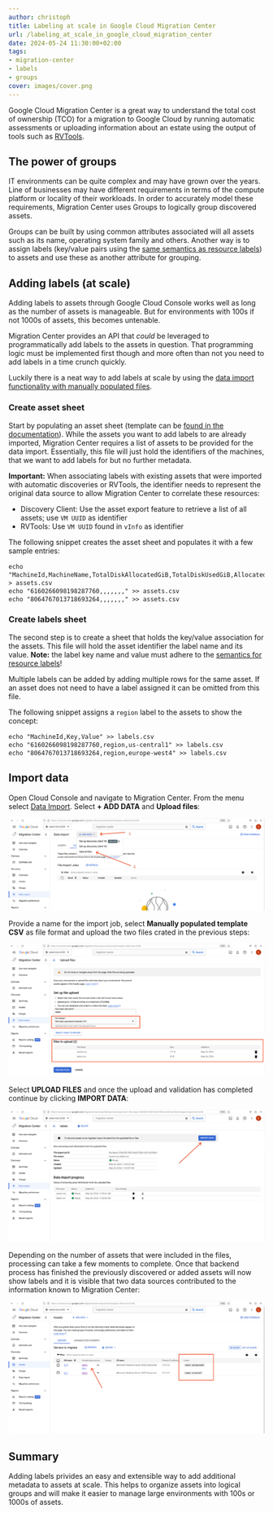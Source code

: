 ```yaml
---
author: christoph
title: Labeling at scale in Google Cloud Migration Center
url: /labeling_at_scale_in_google_cloud_migration_center
date: 2024-05-24 11:30:00+02:00
tags: 
- migration-center
- labels
- groups
cover: images/cover.png
---
```


Google Cloud Migration Center is a great way to understand the total cost of ownership (TCO) for a migration to Google Cloud by running automatic assessments or uploading information about an estate using the output of tools such as [RVTools](https://www.robware.net/).

## The power of groups

IT environments can be quite complex and may have grown over the years. Line of businesses may have different requirements in terms of the compute platform or locality of their workloads. In order to accurately model these requirements, Migration Center uses Groups to logically group discovered assets.

Groups can be built by using common attributes associated will all assets such as its name, operating system family and others. Another way is to assign labels (key/value pairs using the [same semantics as resource labels](https://cloud.google.com/compute/docs/labeling-resources#requirements)) to assets and use these as another attribute for grouping.

## Adding labels (at scale)

Adding labels to assets through Google Cloud Console works well as long as the number of assets is manageable. But for environments with 100s if not 1000s of assets, this becomes untenable. 

Migration Center provides an API that *could* be leveraged to programmatically add labels to the assets in question. That programming logic must be implemented first though and more often than not you need to add labels in a time crunch quickly.

Luckily there is a neat way to add labels at scale by using the [data import functionality with manually populated files](https://cloud.google.com/migration-center/docs/import-data-tables).

### Create asset sheet

Start by populating an asset sheet (template can be [found in the documentation](https://cloud.google.com/migration-center/docs/import-data-tables#available_data_templates)). While the assets you want to add labels to are already imported, Migration Center requires a list of assets to be provided for the data import. Essentially, this file will just hold the identifiers of the machines, that we want to add labels for but no further metadata.

**Important:** When associating labels with existing assets that were imported with automatic discoveries or RVTools, the identifier needs to represent the original data source to allow Migration Center to correlate these resources:

* Discovery Client: Use the asset export feature to retrieve a list of all assets; use `VM UUID` as identifier
* RVTools: Use `VM UUID` found in `vInfo` as identifier

The following snippet creates the asset sheet and populates it with a few sample entries:

```shell
echo "MachineId,MachineName,TotalDiskAllocatedGiB,TotalDiskUsedGiB,AllocatedProcessorCoreCount,MemoryGiB,OsName,IsPhysical" > assets.csv
echo "6160266098198287760,,,,,,," >> assets.csv
echo "8064767013718693264,,,,,,," >> assets.csv
```

### Create labels sheet

The second step is to create a sheet that holds the key/value association for the assets. This file will hold the asset identifier the label name and its value. **Note:** the label key name and value must adhere to the [semantics for resource labels](https://cloud.google.com/compute/docs/labeling-resources#requirements)! 

Multiple labels can be added by adding multiple rows for the same asset. If an asset does not need to have a label assigned it can be omitted from this file.

The following snippet assigns a `region` label to the assets to show the concept:

```shell
echo "MachineId,Key,Value" >> labels.csv
echo "6160266098198287760,region,us-central1" >> labels.csv
echo "8064767013718693264,region,europe-west4" >> labels.csv
```

## Import data

Open Cloud Console and navigate to Migration Center. From the menu select [Data Import](https://console.cloud.google.com/migration/discovery/dataImport). Select **+ ADD DATA** and **Upload files**:

![Import jobs screen](images/import_jobs.png)

Provide a name for the import job, select **Manually populated template CSV** as file format and upload the two files crated in the previous steps:

![Upload files screen](images/upload_files.png)

Select **UPLOAD FILES** and once the upload and validation has completed continue by clicking **IMPORT DATA**:

![Import data screen](images/import_data.png)

Depending on the number of assets that were included in the files, processing can take a few moments to complete. Once that backend process has finished the previously discovered or added assets will now show labels and it is visible that two data sources contributed to the information known to Migration Center:

![Assets screen with labels set](images/assets.png)

## Summary

Adding labels privides an easy and extensible way to add additional metadata to assets at scale. This helps to organize assets into logical groups and will make it easier to manage large environments with 100s or 1000s of assets.
